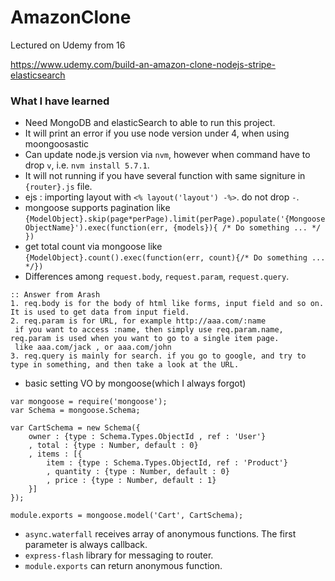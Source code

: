 # AmazonClone
Lectured on Udemy from 16


https://www.udemy.com/build-an-amazon-clone-nodejs-stripe-elasticsearch


### What I have learned
- Need MongoDB and elasticSearch to able to run this project.
- It will print an error if you use node version under 4, when using moongoosastic
- Can update node.js version via `nvm`, however when command have to drop `v`, i.e. `nvm install 5.7.1`.
- It will not running if you have several function with same signiture in `{router}.js` file.
- ejs : importing layout with `<% layout('layout') -%>`. do not drop `-`.
- mongoose supports pagination like `{ModelObject}.skip(page*perPage).limit(perPage).populate('{MongooseObjectName}').exec(function(err, {models}){ /* Do something ... */ })`
- get total count via mongoose like `{ModelObject}.count().exec(function(err, count){/* Do something ... */})`
- Differences among `request.body`, `request.param`, `request.query`.
~~~~
:: Answer from Arash
1. req.body is for the body of html like forms, input field and so on. It is used to get data from input field.
2. req.param is for URL, for example http://aaa.com/:name
 if you want to access :name, then simply use req.param.name, req.param is used when you want to go to a single item page.
 like aaa.com/jack , or aaa.com/john
3. req.query is mainly for search. if you go to google, and try to type in something, and then take a look at the URL.
~~~~
- basic setting VO by mongoose(which I always forgot)
```
var mongoose = require('mongoose');
var Schema = mongoose.Schema;

var CartSchema = new Schema({
	owner : {type : Schema.Types.ObjectId , ref : 'User'}
	, total : {type : Number, default : 0}
	, items : [{
		item : {type : Schema.Types.ObjectId, ref : 'Product'}
		, quantity : {type : Number, default : 0}
		, price : {type : Number, default : 1}
	}]
});

module.exports = mongoose.model('Cart', CartSchema);
```
- `async.waterfall` receives array of anonymous functions. The first parameter is always callback.
- `express-flash` library for messaging to router. 
- `module.exports` can return anonymous function.
